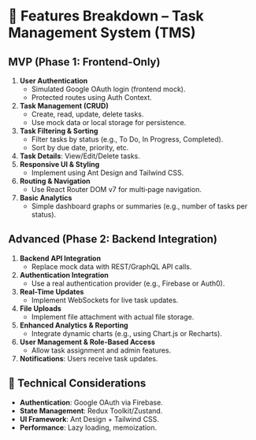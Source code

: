 # 📌 Features Breakdown – Task Management System (TMS)

## MVP (Phase 1: Frontend-Only)

1. **User Authentication**
   - Simulated Google OAuth login (frontend mock).
   - Protected routes using Auth Context.
2. **Task Management (CRUD)**
   - Create, read, update, delete tasks.
   - Use mock data or local storage for persistence.
3. **Task Filtering & Sorting**
   - Filter tasks by status (e.g., To Do, In Progress, Completed).
   - Sort by due date, priority, etc.
4. **Task Details**: View/Edit/Delete tasks.
5. **Responsive UI & Styling**
   - Implement using Ant Design and Tailwind CSS.
6. **Routing & Navigation**
   - Use React Router DOM v7 for multi‑page navigation.
7. **Basic Analytics**
   - Simple dashboard graphs or summaries (e.g., number of tasks per status).

## Advanced (Phase 2: Backend Integration)

1. **Backend API Integration**
   - Replace mock data with REST/GraphQL API calls.
2. **Authentication Integration**
   - Use a real authentication provider (e.g., Firebase or Auth0).
3. **Real-Time Updates**
   - Implement WebSockets for live task updates.
4. **File Uploads**
   - Implement file attachment with actual file storage.
5. **Enhanced Analytics & Reporting**
   - Integrate dynamic charts (e.g., using Chart.js or Recharts).
6. **User Management & Role-Based Access**
   - Allow task assignment and admin features.
7. **Notifications**: Users receive task updates.

## 🔧 Technical Considerations

- **Authentication**: Google OAuth via Firebase.
- **State Management**: Redux Toolkit/Zustand.
- **UI Framework**: Ant Design + Tailwind CSS.
- **Performance**: Lazy loading, memoization.
